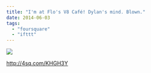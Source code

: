 ```yaml
---
title: "I'm at Flo's V8 Café! Dylan's mind. Blown."
date: 2014-06-03
tags: 
  - "foursquare"
  - "ifttt"
---
```


![](images/1gfUSmn)  
  
http://4sq.com/KHGH3Y
